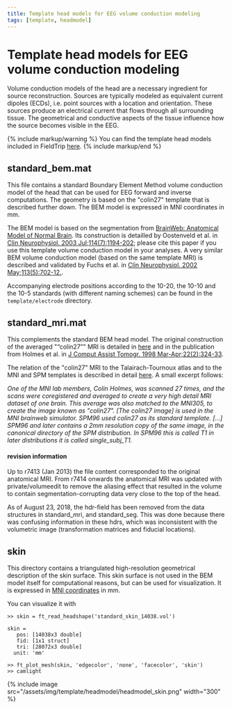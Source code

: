 ```yaml
---
title: Template head models for EEG volume conduction modeling
tags: [template, headmodel]
---
```


# Template head models for EEG volume conduction modeling

Volume conduction models of the head are a necessary ingredient for source reconstruction. Sources are typically modeled as equivalent current dipoles (ECDs), i.e. point sources with a location and orientation. These sources produce an electrical current that flows through all surrounding tissue. The geometrical and conductive aspects of the tissue influence how the source becomes visible in the EEG.

{% include markup/warning %}
You can find the template head models included in FieldTrip [here](https://github.com/fieldtrip/fieldtrip/tree/master/template/headmodel).
{% include markup/end %}

## standard_bem.mat

This file contains a standard Boundary Element Method volume conduction model of the head that can be used for EEG forward and inverse computations. The geometry is based on the "colin27" template that is described further down. The BEM model is expressed in MNI coordinates in mm.

The BEM model is based on the segmentation from [BrainWeb: Anatomical Model of Normal Brain](http://brainweb.bic.mni.mcgill.ca/brainweb/anatomic_normal.html). Its construction is detailled by Oostenveld et al. in [Clin Neurophysiol. 2003 Jul;114(7):1194-202](http://www.ncbi.nlm.nih.gov/pubmed/12842715); please cite this paper if you use this template volume conduction model in your analyses. A very similar BEM volume conduction model (based on the same template MRI) is described and validated by Fuchs et al. in [Clin Neurophysiol. 2002 May;113(5):702-12.](http://www.ncbi.nlm.nih.gov/pubmed/11976050).

Accompanying electrode positions according to the 10-20, the 10-10 and the 10-5 standards (with different naming schemes) can be found in the `template/electrode` directory.

## standard_mri.mat

This complements the standard BEM head model. The original construction of the averaged "“colin27”" MRI is detailed in [here](https://www.bic.mni.mcgill.ca/ServicesAtlases/Colin27) and in the publication from Holmes et al. in [J Comput Assist Tomogr. 1998 Mar-Apr;22(2):324-33](http://www.ncbi.nlm.nih.gov/pubmed/9530404).

The relation of the "colin27" MRI to the Talairach-Tournoux atlas and to the MNI and SPM templates is described in detail [here](http://imaging.mrc-cbu.cam.ac.uk/imaging/MniTalairach). A small excerpt follows:

_One of the MNI lab members, Colin Holmes, was scanned 27 times, and
the scans were coregistered and averaged to create a very high
detail MRI dataset of one brain. This average was also matched to
the MNI305, to create the image known as "colin27". \[The colin27 image\] is used
in the MNI brainweb simulator. SPM96 used colin27 as its standard
template. \[...\] SPM96 and later contains a 2mm resolution copy of
the same image, in the canonical directory of the SPM distribution.
In SPM96 this is called T1 in later distributions it is called
single_subj_T1._

#### revision information

Up to r7413 (Jan 2013) the file content corresponded to the original anatomical MRI. From r7414 onwards the anatomical MRI was updated with private/volumeedit to remove the aliasing effect that resulted in the volume to contain segmentation-corrupting data very close to the top of the head.

As of August 23, 2018, the hdr-field has been removed from the data structures in standard_mri, and standard_seg. This was done because there was confusing information in these hdrs, which was inconsistent with the volumetric image (transformation matrices and fiducial locations).

## skin

This directory contains a triangulated high-resolution geometrical description of the skin surface. This skin surface is not used in the BEM model itself for computational reasons, but can be used for visualization. It is expressed in [MNI coordinates](/faq/coordsys/#details-of-the-mni-coordinate-system) in mm.

You can visualize it with

    >> skin = ft_read_headshape('standard_skin_14038.vol')

    skin =
       pos: [14038x3 double]
       fid: [1x1 struct]
       tri: [28072x3 double]
      unit: 'mm'

    >> ft_plot_mesh(skin, 'edgecolor', 'none', 'facecolor', 'skin')
    >> camlight

{% include image src="/assets/img/template/headmodel/headmodel_skin.png" width="300" %}
